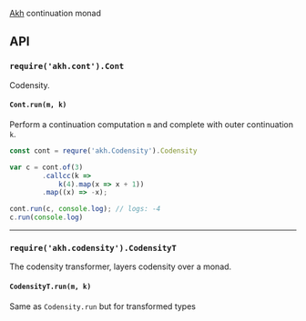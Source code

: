 [Akh](https://github.com/mattbierner/akh) continuation monad

## API

### `require('akh.cont').Cont`
Codensity. 

#### `Cont.run(m, k)` 
Perform a continuation computation `m` and complete with outer continuation `k`.

```js
const cont = requre('akh.Codensity').Codensity

var c = cont.of(3)
        .callcc(k =>
            k(4).map(x => x + 1))
        .map((x) => -x);

cont.run(c, console.log); // logs: -4
c.run(console.log)
```

----

### `require('akh.codensity').CodensityT`
The codensity transformer, layers codensity over a monad. 

#### `CodensityT.run(m, k)`
Same as `Codensity.run` but for transformed types

